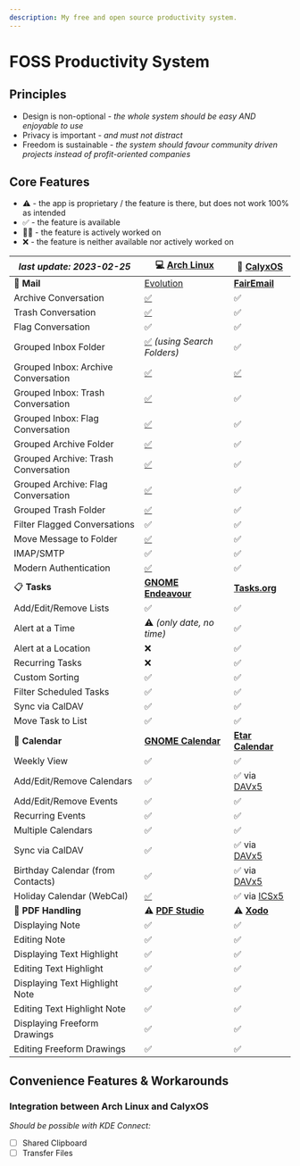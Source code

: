 ```yaml
---
description: My free and open source productivity system.
---
```


# FOSS Productivity System

## Principles

* Design is non-optional _- the whole system should be easy AND enjoyable to use_
* Privacy is important _- and must not distract_
* Freedom is sustainable _- the system should favour community driven projects instead of profit-oriented companies_

## Core Features

* ⚠️ - the app is proprietary / the feature is there, but does not work 100% as intended
* ✅ - the feature is available
* 👨‍🏭 - the feature is actively worked on
* ❌ - the feature is neither available nor actively worked on

| _last update: 2023-02-25_           | 💻 [Arch Linux](https://archlinux.org/)                                   | 📱 [CalyxOS](https://calyxos.org)                                                |
| ----------------------------------- | ------------------------------------------------------------------------- | -------------------------------------------------------------------------------- |
| 📧️ **Mail**                        | [Evolution](https://wiki.gnome.org/Apps/Evolution/)                       | [**FairEmail**](https://email.faircode.eu)                                       |
| Archive Conversation                | [✅](https://github.com/elementary/mail/pull/542)                          | ✅                                                                                |
| Trash Conversation                  | [✅](https://github.com/elementary/mail/pull/542)                          | ✅                                                                                |
| Flag Conversation                   | ✅                                                                         | ✅                                                                                |
| Grouped Inbox Folder                | [✅](https://github.com/elementary/mail/pull/564) _(using Search Folders)_ | ✅                                                                                |
| Grouped Inbox: Archive Conversation | [✅](https://github.com/elementary/mail/pull/564)                          | [✅](https://github.com/k9mail/k-9/pull/5492)                                     |
| Grouped Inbox: Trash Conversation   | [✅](https://github.com/elementary/mail/pull/564)                          | ✅                                                                                |
| Grouped Inbox: Flag Conversation    | [✅](https://github.com/elementary/mail/pull/564)                          | ✅                                                                                |
| Grouped Archive Folder              | [✅](https://github.com/elementary/mail/pull/564)                          | ✅                                                                                |
| Grouped Archive: Trash Conversation | [✅](https://github.com/elementary/mail/pull/564)                          | ✅                                                                                |
| Grouped Archive: Flag Conversation  | [✅](https://github.com/elementary/mail/pull/564)                          | ✅                                                                                |
| Grouped Trash Folder                | [✅](https://github.com/elementary/mail/pull/564)                          | ✅                                                                                |
| Filter Flagged Conversations        | ✅                                                                         | ✅                                                                                |
| Move Message to Folder              | [✅](https://github.com/elementary/mail/pull/564)                          | ✅                                                                                |
| IMAP/SMTP                           | ✅                                                                         | ✅                                                                                |
| Modern Authentication               | [✅](https://github.com/elementary/mail/pull/564)                          | ✅                                                                                |
| 📋 **Tasks**                        | ****[**GNOME Endeavour**](https://wiki.gnome.org/Apps/Todo)****           | [**Tasks.org**](https://tasks.org)                                               |
| Add/Edit/Remove Lists               | ✅                                                                         | ✅                                                                                |
| Alert at a Time                     | ⚠️ _(only date, no time)_                                                 | ✅                                                                                |
| Alert at a Location                 | ❌                                                                         | ✅                                                                                |
| Recurring Tasks                     | ❌                                                                         | ✅                                                                                |
| Custom Sorting                      | ✅                                                                         | ✅                                                                                |
| Filter Scheduled Tasks              | ✅                                                                         | ✅                                                                                |
| Sync via CalDAV                     | ✅                                                                         | ✅                                                                                |
| Move Task to List                   | ✅                                                                         | ✅                                                                                |
| 📆 **Calendar**                     | ****[**GNOME Calendar**](https://wiki.gnome.org/Apps/Calendar)****        | [**Etar Calendar**](https://github.com/Etar-Group/Etar-Calendar)                 |
| Weekly View                         | ✅                                                                         | ✅                                                                                |
| Add/Edit/Remove Calendars           | ✅                                                                         | ✅ via [DAVx5](https://www.davx5.com)                                             |
| Add/Edit/Remove Events              | ✅                                                                         | ✅                                                                                |
| Recurring Events                    | ✅                                                                         | ✅                                                                                |
| Multiple Calendars                  | ✅                                                                         | ✅                                                                                |
| Sync via CalDAV                     | ✅                                                                         | ✅ via [DAVx5](https://www.davx5.com)                                             |
| Birthday Calendar (from Contacts)   | ✅                                                                         | ✅ via [DAVx5](https://www.davx5.com)                                             |
| Holiday Calendar (WebCal)           | [✅](https://www.webcal.guru)                                              | ✅ via [ICSx5](https://icsx5.bitfire.at)                                          |
| 📑️ **PDF Handling**                | ⚠️ [**PDF Studio**](https://www.qoppa.com/pdfstudio/)                     | ⚠️ [**Xodo**](https://play.google.com/store/apps/details?id=com.xodo.pdf.reader) |
| Displaying Note                     | ✅                                                                         | ✅                                                                                |
| Editing Note                        | ✅                                                                         | ✅                                                                                |
| Displaying Text Highlight           | ✅                                                                         | ✅                                                                                |
| Editing Text Highlight              | ✅                                                                         | ✅                                                                                |
| Displaying Text Highlight Note      | ✅                                                                         | ✅                                                                                |
| Editing Text Highlight Note         | ✅                                                                         | ✅                                                                                |
| Displaying Freeform Drawings        | ✅                                                                         | ✅                                                                                |
| Editing Freeform Drawings           | ✅                                                                         | ✅                                                                                |

## Convenience Features & Workarounds

### Integration between Arch Linux and CalyxOS

_Should be possible with KDE Connect:_

* [ ] Shared Clipboard
* [ ] Transfer Files
